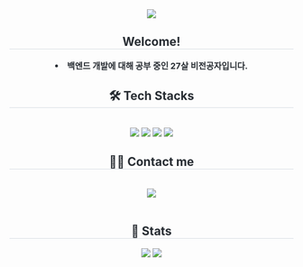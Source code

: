 <div align= "center">
    <img src="https://capsule-render.vercel.app/api?type=waving&color=23d750&height=180&text=Hello%20World!&animation=fadeIn&fontColor=000000&fontSize=60" />
    </div>
    <div align= "center"> 
    <h2 style="border-bottom: 1px solid #d8dee4; color: #282d33;"> Welcome! </h2>  
    <div style="font-weight: 700; font-size: 15px; text-align: center; color: #282d33;"> <li> 백엔드 개발에 대해 공부 중인 27살 비전공자입니다.  </div> 
    </div>
    <div align= "center">
    <h2 style="border-bottom: 1px solid #d8dee4; color: #282d33;"> 🛠️ Tech Stacks </h2> <br> 
    <div style="margin: 0 auto; text-align: center;" align= "center"> <img src="https://img.shields.io/badge/Flask-000000?style=for-the-badge&logo=Flask&logoColor=white">
          <img src="https://img.shields.io/badge/Python-3776AB?style=for-the-badge&logo=Python&logoColor=white">
          <img src="https://img.shields.io/badge/MySQL-4479A1?style=for-the-badge&logo=MySQL&logoColor=white">
          <img src="https://img.shields.io/badge/Github-181717?style=for-the-badge&logo=Github&logoColor=white">
          </div>
    </div>
    <div align= "center">
    <h2 style="border-bottom: 1px solid #d8dee4; color: #282d33;"> 🧑‍💻 Contact me </h2> <br> 
    <div align= "center"> <a href=https://www.instagram.com/mn.__.v/> <img src="https://img.shields.io/badge/Instagram-E4405F?style=for-the-badge&logo=Instagram&logoColor=white&link=https://www.instagram.com/min_ist_op/"> </a>
          </div>  <br> 
    <div align= "center">  </div> 
    </div>
    <div align= "center"> 
    <h2 style="border-bottom: 1px solid #d8dee4; color: #282d33;"> 🏅 Stats </h2> <div align= "center"> <img src="https://github-readme-stats.vercel.app/api?username=s4ngmin-9&bg_color=60,0a0a0a,413e3e&title_color=c6d402&text_color=c6d402"
         /> <img src="https://github-readme-stats.vercel.app/api/top-langs/?username=s4ngmin-9&layout=compact&bg_color=60,0a0a0a,413e3e&title_color=c6d402&text_color=c6d402"
           /> </div> 
    </div>
    

